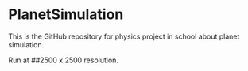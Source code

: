 # PlanetSimulation

This is the GitHub repository for physics project in school about planet simulation.

Run at ##2500 x 2500 resolution.
